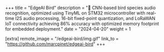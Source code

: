 +++
title = "EdgeAI Bird"
description = "📡 CNN-based bird species audio recognition, optimized using TinyML on STM32 microcontroller with real-time I2S audio processing, 16-bit fixed-point quantization, and LoRaWAN IoT connectivity achieving 86% accuracy with optimized memory footprint for embedded deployment."
date = "2024-04-20"
weight = 1

[extra]
remote_image = "/edgeai-bird/img.gif"
link_to = "https://github.com/marcpinet/edgeai-bird"
+++